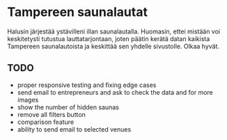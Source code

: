 # Tampereen saunalautat
Halusin järjestää ystävilleni illan saunalautalla. Huomasin, ettei mistään voi keskitetysti tutustua lauttatarjontaan, joten päätin kerätä datan kaikista Tampereen saunalautoista ja keskittää sen yhdelle sivustolle. Olkaa hyvät.

## TODO
- proper responsive testing and fixing edge cases
- send email to entrepreneurs and ask to check the data and for more images
- show the number of hidden saunas
- remove all filters button
- comparison feature
- ability to send email to selected venues
